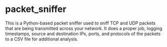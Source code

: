 # packet_sniffer
This is a Python-based packet sniffer used to sniff TCP and UDP packets that are being transmitted across your network. It does a proper job, logging timestamps, source and destination IPs, ports, and protocols of the packets to a CSV file for additional analysis.
